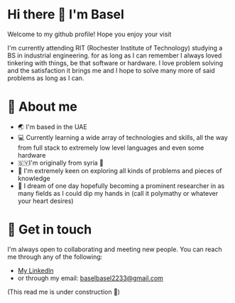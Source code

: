# Hi there 👋 I'm Basel


Welcome to my github profile! Hope you enjoy your visit

I'm currently attending RIT (Rochester Institute of Technology) studying a BS in industrial engineering. for as long as I can remember I always loved tinkering with things, be that software or hardware. I love problem solving and the satisfaction it brings me and I hope to solve many more of said problems as long as I can.

# 🚀 About me

- 🌏 I'm based in the UAE
- 💻 Currently learning a wide array of technologies and skills, all the way from full stack to extremely low level languages and even some hardware
- 🇸🇾I'm originally from syria 💚
- 🌱 I'm extremely keen on exploring all kinds of problems and pieces of knowledge
- 🧪 I dream of one day hopefully becoming a prominent researcher in as many fields as I could dip my hands in (call it polymathy or whatever your heart desires)

# 📧 Get in touch

I'm always open to collaborating and meeting new people. You can reach me through any of the following:

- [My LinkedIn](https://www.linkedin.com/in/basel-bader-eddin-a9bb02219/)
-  or through my email: [baselbasel2233@gmail.com](mailto:baselbasel2233@gmail.com)

(This read me is under construction 🦺)
